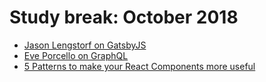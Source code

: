 # Study break: October 2018

- [Jason Lengstorf on GatsbyJS](https://player.fm/series/eggheadio-developer-chats-1728019/jason-lengstorf-on-gatsbyjs)
- [Eve Porcello on GraphQL](https://player.fm/series/eggheadio-developer-chats-1728019/eve-porcello-on-graphql)
- [5 Patterns to make your React Components more useful
](https://www.youtube.com/watch?v=Jlj8mVaDrb4)